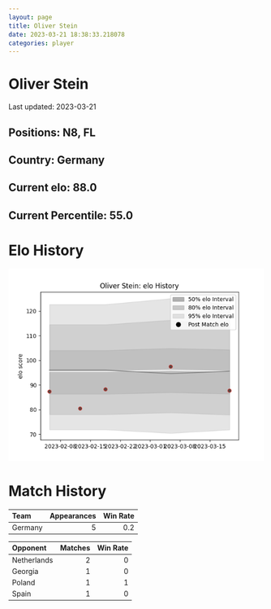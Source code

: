 ```yaml
---  
layout: page  
title: Oliver Stein  
date: 2023-03-21 18:38:33.218078  
categories: player  
---
```

# Oliver Stein


Last updated: 2023-03-21
## Positions: N8, FL

## Country: Germany

## Current elo: 88.0

## Current Percentile: 55.0

# Elo History


![elo history](history_OliverStein.png)
# Match History


| Team    |   Appearances |   Win Rate |
|:--------|--------------:|-----------:|
| Germany |             5 |        0.2 |

| Opponent    |   Matches |   Win Rate |
|:------------|----------:|-----------:|
| Netherlands |         2 |          0 |
| Georgia     |         1 |          0 |
| Poland      |         1 |          1 |
| Spain       |         1 |          0 |